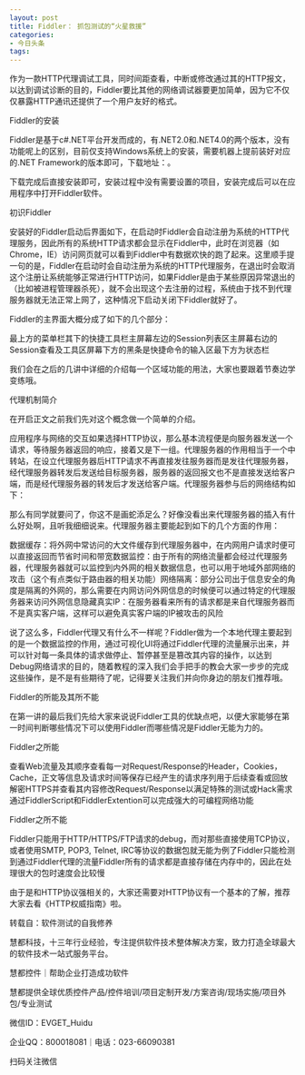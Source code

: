 ```yaml
---
layout: post
title: Fiddler： 抓包测试的“火星救援”
categories:
- 今日头条
tags:
---
```

作为一款HTTP代理调试工具，同时间距查看，中断或修改通过其的HTTP报文，以达到调试诊断的目的，Fiddler要比其他的网络调试器要更加简单，因为它不仅仅暴露HTTP通讯还提供了一个用户友好的格式。



Fiddler的安装

Fiddler是基于c#.NET平台开发而成的，有.NET2.0和.NET4.0的两个版本，没有功能呢上的区别，目前仅支持Windows系统上的安装，需要机器上提前装好对应的.NET Framework的版本即可，下载地址：。

下载完成后直接安装即可，安装过程中没有需要设置的项目，安装完成后可以在应用程序中打开Fiddler软件。



初识Fiddler

安装好的Fiddler启动后界面如下，在启动时Fiddler会自动注册为系统的HTTP代理服务，因此所有的系统HTTP请求都会显示在Fiddler中，此时在浏览器（如Chrome，IE）访问网页就可以看到Fiddler中有数据欢快的跑了起来。这里顺手提一句的是，Fiddler在启动时会自动注册为系统的HTTP代理服务，在退出时会取消这个注册让系统能够正常进行HTTP访问，如果Fiddler是由于某些原因异常退出的（比如被进程管理器杀死），就不会出现这个去注册的过程，系统由于找不到代理服务器就无法正常上网了，这种情况下启动关闭下Fiddler就好了。



Fiddler的主界面大概分成了如下的几个部分：

最上方的菜单栏其下的快捷工具栏主屏幕左边的Session列表区主屏幕右边的Session查看及工具区屏幕下方的黑条是快捷命令的输入区最下方为状态栏

我们会在之后的几讲中详细的介绍每一个区域功能的用法，大家也要跟着节奏边学变练哦。



代理机制简介

在开启正文之前我们先对这个概念做一个简单的介绍。

应用程序与网络的交互如果选择HTTP协议，那么基本流程便是向服务器发送一个请求，等待服务器返回的响应，接着又是下一组。代理服务器的作用相当于一个中转站，在设立代理服务器后HTTP请求不再直接发往服务器而是发往代理服务器，经代理服务器转发后发送给目标服务器，服务器的返回报文也不是直接发送给客户端，而是经代理服务器的转发后才发送给客户端。代理服务器参与后的网络结构如下：

那么有同学就要问了，你这不是画蛇添足么？好像没看出来代理服务器的插入有什么好处啊，且听我细细说来。代理服务器主要能起到如下的几个方面的作用：

数据缓存：将外网中常访问的大文件缓存到代理服务器中，在内网用户请求时便可以直接返回而节省时间和带宽数据监控：由于所有的网络流量都会经过代理服务器，代理服务器就可以监控到内外网的相关数据信息，也可以用于地域外部网络的攻击（这个有点类似于路由器的相关功能）网络隔离：部分公司出于信息安全的角度是隔离的外网的，那么需要在内网访问外网信息的时候便可以通过特定的代理服务器来访问外网信息隐藏真实IP：在服务器看来所有的请求都是来自代理服务器而不是真实客户端，这样可以避免真实客户端的IP被攻击的风险

说了这么多，Fiddler代理又有什么不一样呢？Fiddler做为一个本地代理主要起到的是一个数据监控的作用，通过可视化UI将通过Fiddler代理的流量展示出来，并可以针对每一条具体的请求做停止、暂停甚至是篡改其内容的操作，以达到Debug网络请求的目的，随着教程的深入我们会手把手的教会大家一步步的完成这些操作，是不是有些期待了呢，记得要关注我们并向你身边的朋友们推荐哦。



Fiddler的所能及其所不能

在第一讲的最后我们先给大家来说说Fiddler工具的优缺点吧，以便大家能够在第一时间判断哪些情况下可以使用Fiddler而哪些情况是Fiddler无能为力的。

Fiddler之所能

查看Web流量及其顺序查看每一对Request/Response的Header，Cookies，Cache，正文等信息及请求时间等保存已经产生的请求序列用于后续查看或回放解密HTTPS并查看其内容修改Request/Response以满足特殊的测试或Hack需求通过FiddlerScript和FiddlerExtention可以完成强大的可编程网络功能

Fiddler之所不能

Fiddler只能用于HTTP/HTTPS/FTP请求的debug，而对那些直接使用TCP协议，或者使用SMTP, POP3, Telnet, IRC等协议的数据包就无能为例了Fiddler只能检测到通过Fiddler代理的流量Fiddler所有的请求都是直接存储在内存中的，因此在处理很大的包时速度会比较慢

由于是和HTTP协议强相关的，大家还需要对HTTP协议有一个基本的了解，推荐大家去看《HTTP权威指南》啦。

转载自：软件测试的自我修养

慧都科技，十三年行业经验，专注提供软件技术整体解决方案，致力打造全球最大的软件技术一站式服务平台。 

慧都控件｜帮助企业打造成功软件

慧都提供全球优质控件产品/控件培训/项目定制开发/方案咨询/现场实施/项目外包/专业测试 

微信ID：EVGET_Huidu 

企业QQ：800018081｜电话：023-66090381 

扫码关注微信 